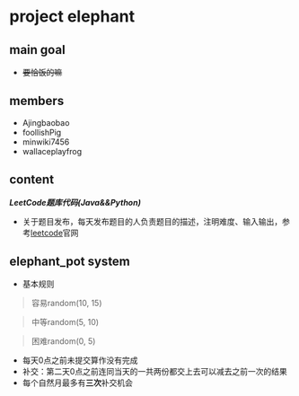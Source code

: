 # project elephant
## main goal
* ~~要恰饭的嘛~~
## members
* Ajingbaobao
* foollishPig
* minwiki7456
* wallaceplayfrog
## content
_**LeetCode题库代码(Java&&Python)**_
* 关于题目发布，每天发布题目的人负责题目的描述，注明难度、输入输出，参考[leetcode](https://leetcode-cn.com/problemset/all/)官网
## elephant_pot system
* 基本规则
> 容易random(10, 15)

> 中等random(5, 10)

> 困难random(0, 5)
* 每天0点之前未提交算作没有完成
* 补交：第二天0点之前连同当天的一共两份都交上去可以减去之前一次的结果
* 每个自然月最多有**三次**补交机会
